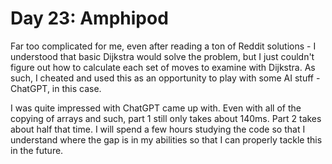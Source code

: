 # Day 23: Amphipod

Far too complicated for me, even after reading a ton of Reddit solutions - I understood that basic Dijkstra would solve the problem, but I just couldn't figure out how to calculate each set of moves to examine with Dijkstra. As such, I cheated and used this as an opportunity to play with some AI stuff - ChatGPT, in this case.

I was quite impressed with ChatGPT came up with. Even with all of the copying of arrays and such, part 1 still only takes about 140ms. Part 2 takes about half that time. I will spend a few hours studying the code so that I understand where the gap is in my abilities so that I can properly tackle this in the future.
